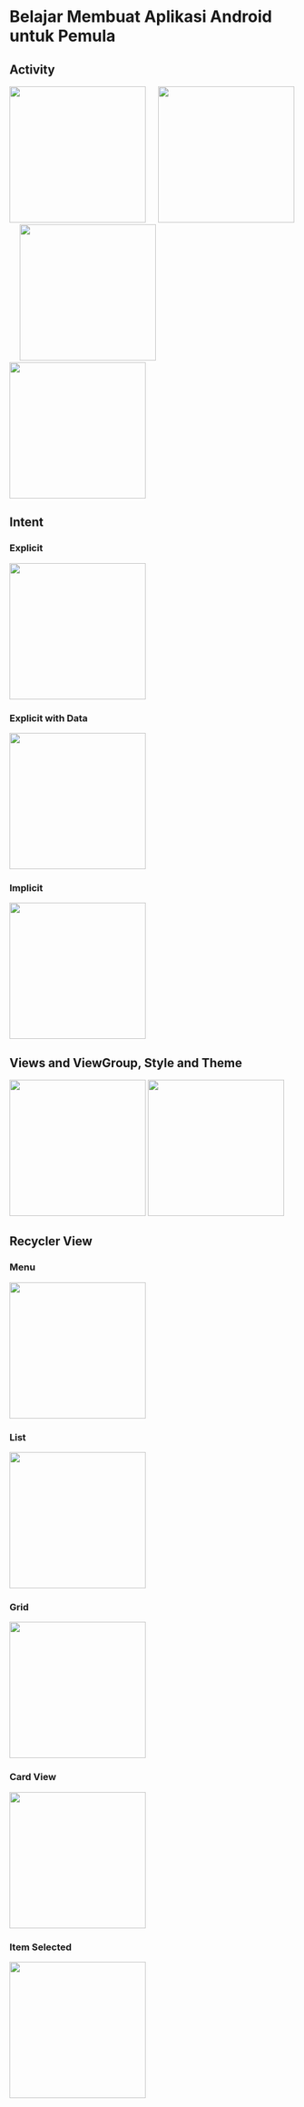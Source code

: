 # Belajar Membuat Aplikasi Android untuk Pemula

## Activity

<p>
  <img src="/screenshot/1.1 Activity - Main.png" width="240">
  &emsp;
  <img src="/screenshot/1.2 Activity - Main #2.png" width="240">
  &emsp;
  <img src="/screenshot/1.3 Activity - Main Field Error.png" width="240">
  &emsp;
  <img src="/screenshot/1.4 Activity - Main Result.png" width="240">
</p>

## Intent

### Explicit

<p>
  <img src="/screenshot/2.1 Intent - Explicit.png" width="240">
</p>

### Explicit with Data

<p>
  <img src="/screenshot/2.2 Intent - Explicit with Data.png" width="240">
</p>

### Implicit

<p>
  <img src="/screenshot/2.3 Intent - Implicit.png" width="240">
</p>

## Views and ViewGroup, Style and Theme

<p>
  <img src="/screenshot/3.1 Views and ViewGroup.png" width="240">
  <img src="/screenshot/3.2 Views and ViewGroup #2.png" width="240">
</p>

## Recycler View

### Menu

<p>
  <img src="/screenshot/4.1 Recycler View - Menu.png" width="240">
</p>

### List

<p>
  <img src="/screenshot/4.2 Recycler View - List.png" width="240">
</p>

### Grid

<p>
  <img src="/screenshot/4.3 Recycler View - Grid.png" width="240">
</p>

### Card View

<p>
  <img src="/screenshot/4.4 Recycler View - Card View.png" width="240">
</p>

### Item Selected

<p>
  <img src="/screenshot/4.5 Recycler View - Item Selected.png" width="240">
</p>